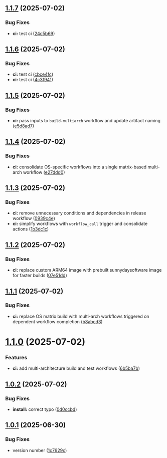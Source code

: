 ## [1.1.7](https://github.com/Sunnyday-Software/docker-project-manager/compare/v1.1.6...v1.1.7) (2025-07-02)


### Bug Fixes

* **ci:** test ci ([24c5b69](https://github.com/Sunnyday-Software/docker-project-manager/commit/24c5b6914c168432e1862f9f64ba659492751543))

## [1.1.6](https://github.com/Sunnyday-Software/docker-project-manager/compare/v1.1.5...v1.1.6) (2025-07-02)


### Bug Fixes

* **ci:** test ci ([cbce4fc](https://github.com/Sunnyday-Software/docker-project-manager/commit/cbce4fcc188cfecff5769c85d8e3207f84880770))
* **ci:** test ci ([4c3f941](https://github.com/Sunnyday-Software/docker-project-manager/commit/4c3f94144855cb0418694d4c7fb4969b5fffa3e6))

## [1.1.5](https://github.com/Sunnyday-Software/docker-project-manager/compare/v1.1.4...v1.1.5) (2025-07-02)


### Bug Fixes

* **ci:** pass inputs to `build-multiarch` workflow and update artifact naming ([e5d8ad7](https://github.com/Sunnyday-Software/docker-project-manager/commit/e5d8ad7e4f325f1039d00b8367e758d199d24bdb))

## [1.1.4](https://github.com/Sunnyday-Software/docker-project-manager/compare/v1.1.3...v1.1.4) (2025-07-02)


### Bug Fixes

* **ci:** consolidate OS-specific workflows into a single matrix-based multi-arch workflow ([e27ddd0](https://github.com/Sunnyday-Software/docker-project-manager/commit/e27ddd02469e90872dedb8226e8a1c6809fad0a2))

## [1.1.3](https://github.com/Sunnyday-Software/docker-project-manager/compare/v1.1.2...v1.1.3) (2025-07-02)


### Bug Fixes

* **ci:** remove unnecessary conditions and dependencies in release workflow ([0939c4e](https://github.com/Sunnyday-Software/docker-project-manager/commit/0939c4ec64d36bad356b0840328cba33c983371e))
* **ci:** simplify workflows with `workflow_call` trigger and consolidate actions ([1b3dc1c](https://github.com/Sunnyday-Software/docker-project-manager/commit/1b3dc1c51a3b8b00b8a2dd202c2552e1ab87fcb2))

## [1.1.2](https://github.com/Sunnyday-Software/docker-project-manager/compare/v1.1.1...v1.1.2) (2025-07-02)


### Bug Fixes

* **ci:** replace custom ARM64 image with prebuilt sunnydaysoftware image for faster builds ([07e51dd](https://github.com/Sunnyday-Software/docker-project-manager/commit/07e51dd2f6d20fef0b5c649fc01a3af435c425dc))

## [1.1.1](https://github.com/Sunnyday-Software/docker-project-manager/compare/v1.1.0...v1.1.1) (2025-07-02)


### Bug Fixes

* **ci:** replace OS matrix build with multi-arch workflows triggered on dependent workflow completion ([b8abcd3](https://github.com/Sunnyday-Software/docker-project-manager/commit/b8abcd35456510027504a393697530b056b88c39))

# [1.1.0](https://github.com/Sunnyday-Software/docker-project-manager/compare/v1.0.2...v1.1.0) (2025-07-02)


### Features

* **ci:** add multi-architecture build and test workflows ([6b5ba7b](https://github.com/Sunnyday-Software/docker-project-manager/commit/6b5ba7b3f6d55b4520f4ea697118979023f3fff6))

## [1.0.2](https://github.com/Sunnyday-Software/docker-project-manager/compare/v1.0.1...v1.0.2) (2025-07-02)


### Bug Fixes

* **install:** correct typo ([0d0ccbd](https://github.com/Sunnyday-Software/docker-project-manager/commit/0d0ccbddba2b8203621377f62bcceb2fd9737854))

## [1.0.1](https://github.com/Sunnyday-Software/docker-project-manager/compare/v1.0.0...v1.0.1) (2025-06-30)


### Bug Fixes

* version number ([1c7629c](https://github.com/Sunnyday-Software/docker-project-manager/commit/1c7629c14dd025785a43fab52eeb443f8c9b3051))
